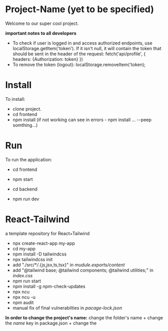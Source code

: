 # Project-Name (yet to be specified)

Welcome to our super cool project.

**important notes to all developers**

- To check if user is logged in and access authorized endpoints,
  use localStorage.getItem('token'). If it isn't null, it will contain
  the token that should be sent in the header of the request:
  fetch('api/profile', {
  headers: {Authorization: token}
  })
- To remove the token (logout): localStorage.removeItem('token);

# Install

To install:

- clone project.
- cd frontend
- npm install (if not working can see in errors - npm install ... --peep somthing...)

# Run

To run the application:

- cd frontend
- npm start

- cd backend
- npm run dev

# React-Tailwind

a template repository for React+Tailwind

- npx create-react-app my-app
- cd my-app
- npm install -D tailwindcss
- npx tailwindcss init
- add "./src/\*_/_.{js,jsx,ts,tsx}" in _mudule.exports/content_
- add "@tailwind base; @tailwind components; @tailwind utilities;" in _index.css_
- npm run start
- npm install -g npm-check-updates
- npx ncu
- npx ncu -u
- npm audit
- manual fix of final vulnerabilties in _pacage-lock.json_

**In order to change the project's name:**
change the folder's name + change the _name_ key in package.json + change the _<title>_ in index.html

**for deployment**
get rid of all the commands
get rid of unnecessary tailwind plugins
get rid of css
